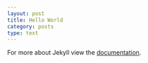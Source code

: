 ```yaml
---
layout: post
title: Hello World
category: posts
type: text
---
```


For more about Jekyll view the [documentation](http://jekyllrb.com/docs/home/).
